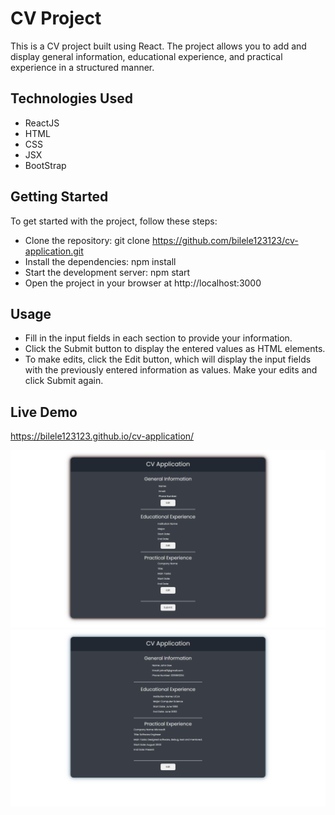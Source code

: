 # CV Project
This is a CV project built using React. The project allows you to add and display general information, educational experience, and practical experience in a structured manner.

## Technologies Used
- ReactJS
- HTML
- CSS
- JSX
- BootStrap

## Getting Started
To get started with the project, follow these steps:

- Clone the repository: git clone <https://github.com/bilele123123/cv-application.git>
- Install the dependencies: npm install
- Start the development server: npm start
- Open the project in your browser at http://localhost:3000

## Usage
- Fill in the input fields in each section to provide your information.
- Click the Submit button to display the entered values as HTML elements.
- To make edits, click the Edit button, which will display the input fields with the previously entered information as values. Make your edits and click Submit again.

## Live Demo
<https://bilele123123.github.io/cv-application/>

![Website Preview](public/webpreview01.png)
![Website Preview 2](public/webpreview02.png)